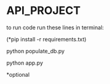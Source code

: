 # API_PROJECT

to run code run these lines in terminal:

(*pip install -r requirements.txt)


python populate_db.py




python app.py


*optional
